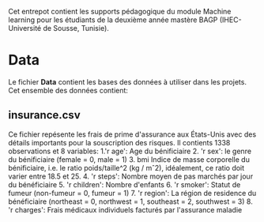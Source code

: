 Cet entrepot contient les supports pédagogique du module Machine learning pour les étudiants de la deuxième année mastère BAGP (IHEC- Université de Sousse, Tunisie).
# Data
Le fichier __Data__ contient les bases des données à utiliser dans les projets. Cet ensemble des données contient:
## insurance.csv 
Ce fichier repésente les frais de prime d'assurance aux États-Unis avec des détails importants pour la souscription des risques. Il contients 1338 observations et 8 variables:
1.'r age':  Age du bénificiaire
2. 'r sex': le genre du bénificiaire (female = 0, male = 1)
3. bmi Indice de masse corporelle du bénificiaire, i.e. le ratio poids/taille^2 (kg / mˆ2), idéalement, ce ratio doit varier entre 18.5 et 25.
4. 'r steps': Nombre moyen de pas marchés par jour du bénéficiaire
5. 'r children': Nombre d'enfants
6. 'r smoker':  Statut de fumeur (non-fumeur = 0,
fumeur = 1)
7. 'r region': La région de residence du bénéficiaire 
(northeast = 0, northwest = 1, southeast = 2,
southwest = 3)
8. 'r charges': Frais médicaux individuels facturés par l'assurance maladie
